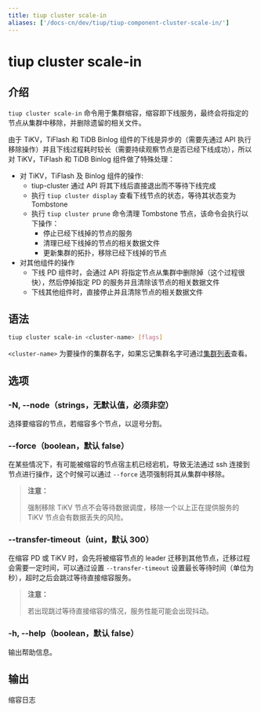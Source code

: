 ```yaml
---
title: tiup cluster scale-in
aliases: ['/docs-cn/dev/tiup/tiup-component-cluster-scale-in/']
---
```


# tiup cluster scale-in

## 介绍

`tiup cluster scale-in` 命令用于集群缩容，缩容即下线服务，最终会将指定的节点从集群中移除，并删除遗留的相关文件。

由于 TiKV，TiFlash 和 TiDB Binlog 组件的下线是异步的（需要先通过 API 执行移除操作）并且下线过程耗时较长（需要持续观察节点是否已经下线成功），所以对 TiKV，TiFlash 和 TiDB Binlog 组件做了特殊处理：

- 对 TiKV，TiFlash 及 Binlog 组件的操作:
    - tiup-cluster 通过 API 将其下线后直接退出而不等待下线完成
    - 执行 `tiup cluster display` 查看下线节点的状态，等待其状态变为 Tombstone
    - 执行 `tiup cluster prune` 命令清理 Tombstone 节点，该命令会执行以下操作：
        - 停止已经下线掉的节点的服务
        - 清理已经下线掉的节点的相关数据文件
        - 更新集群的拓扑，移除已经下线掉的节点
- 对其他组件的操作
    - 下线 PD 组件时，会通过 API 将指定节点从集群中删除掉（这个过程很快），然后停掉指定 PD 的服务并且清除该节点的相关数据文件
    - 下线其他组件时，直接停止并且清除节点的相关数据文件

## 语法

```sh
tiup cluster scale-in <cluster-name> [flags]
```

`<cluster-name>` 为要操作的集群名字，如果忘记集群名字可通过[集群列表](/tiup/tiup-component-cluster-list.md)查看。

## 选项

### -N, --node（strings，无默认值，必须非空）

选择要缩容的节点，若缩容多个节点，以逗号分割。

### --force（boolean，默认 false）

在某些情况下，有可能被缩容的节点宿主机已经宕机，导致无法通过 ssh 连接到节点进行操作，这个时候可以通过 `--force` 选项强制将其从集群中移除。

> **注意：**
> 
> 强制移除 TiKV 节点不会等待数据调度，移除一个以上正在提供服务的 TiKV 节点会有数据丢失的风险。

### --transfer-timeout（uint，默认 300）

在缩容 PD 或 TiKV 时，会先将被缩容节点的 leader 迁移到其他节点，迁移过程会需要一定时间，可以通过设置 `--transfer-timeout` 设置最长等待时间（单位为秒），超时之后会跳过等待直接缩容服务。

> **注意：**
> 
> 若出现跳过等待直接缩容的情况，服务性能可能会出现抖动。

### -h, --help（boolean，默认 false）

输出帮助信息。

## 输出

缩容日志